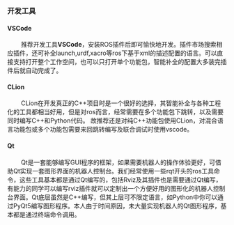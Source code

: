 ### 开发工具

#### VSCode

        推荐开发工具**VSCode**，安装ROS插件后即可愉快地开发。插件市场搜索相应插件，还可补全launch,urdf,xacro等ros下基于xml的描述配置的语言。可以直接支持打开整个工作空间，也可以只打开单个功能包，智能补全的配置大多装完插件后就自动完成了。

#### CLion

        CLion在开发真正的C++项目时是一个很好的选择，其智能补全与各种工程化的工具都相当好用，但是对ros而言，经常需要在多个功能包下跳转，以及需要同时编写C++和Python代码。 故推荐还是对纯C++功能包使用CLion，对混合语言功能包或多个功能包需要来回跳转编写及联合调试时使用vscode。

#### Qt

        Qt是一套能够编写GUI程序的框架，如果需要机器人的操作体验更好，可借助Qt实现一套图形界面的机器人控制台。我们经常使用一些rqt开头的ros工具命令，这些工具基本都是通过Qt编写的，包括Rviz及其插件也是需要通过Qt编写，有能力的同学可以编写rviz插件就可以定制出一个方便好用的图形化的机器人控制台界面。Qt底层虽然是C++编写，但其上层可不限定语言，如Python中你可以通过PyQt5编写图形程序。本人由于时间原因，未大量实现机器人的Qt图形程序，基本都是通过终端命令调用。
